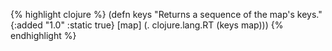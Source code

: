 {% highlight clojure %}
(defn keys
  "Returns a sequence of the map's keys."
  {:added "1.0"
   :static true}
  [map] (. clojure.lang.RT (keys map)))
{% endhighlight %}
